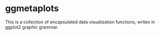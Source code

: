 # ggmetaplots

This is a collection of encapsulated data visualization functions, writen in ggplot2 graphic grammar.
